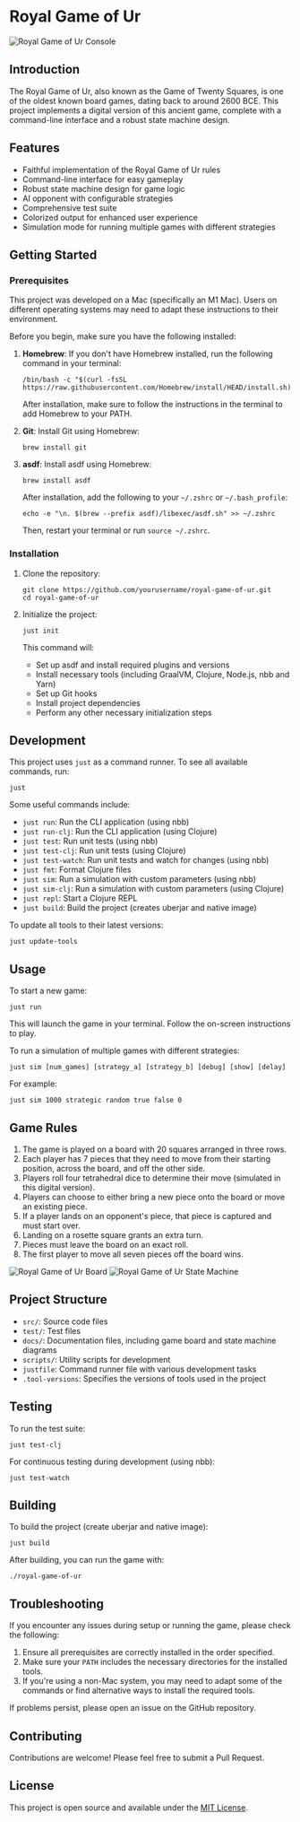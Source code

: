 # Royal Game of Ur

![Royal Game of Ur Console](./docs/screen.png)

## Introduction

The Royal Game of Ur, also known as the Game of Twenty Squares, is one of the oldest known board games, dating back to around 2600 BCE. This project implements a digital version of this ancient game, complete with a command-line interface and a robust state machine design.

## Features

- Faithful implementation of the Royal Game of Ur rules
- Command-line interface for easy gameplay
- Robust state machine design for game logic
- AI opponent with configurable strategies
- Comprehensive test suite
- Colorized output for enhanced user experience
- Simulation mode for running multiple games with different strategies

## Getting Started

### Prerequisites

This project was developed on a Mac (specifically an M1 Mac). Users on different operating systems may need to adapt these instructions to their environment.

Before you begin, make sure you have the following installed:

1. **Homebrew**: If you don't have Homebrew installed, run the following command in your terminal:

   ```
   /bin/bash -c "$(curl -fsSL https://raw.githubusercontent.com/Homebrew/install/HEAD/install.sh)"
   ```

   After installation, make sure to follow the instructions in the terminal to add Homebrew to your PATH.

2. **Git**: Install Git using Homebrew:
   
   ```
   brew install git
   ```

3. **asdf**: Install asdf using Homebrew:

   ```
   brew install asdf
   ```

   After installation, add the following to your `~/.zshrc` or `~/.bash_profile`:

   ```
   echo -e "\n. $(brew --prefix asdf)/libexec/asdf.sh" >> ~/.zshrc
   ```

   Then, restart your terminal or run `source ~/.zshrc`.

### Installation

1. Clone the repository:
   ```
   git clone https://github.com/yourusername/royal-game-of-ur.git
   cd royal-game-of-ur
   ```

2. Initialize the project:
   ```
   just init
   ```

   This command will:
   - Set up asdf and install required plugins and versions
   - Install necessary tools (including GraalVM, Clojure, Node.js, nbb and Yarn)
   - Set up Git hooks
   - Install project dependencies
   - Perform any other necessary initialization steps

## Development

This project uses `just` as a command runner. To see all available commands, run:

```
just
```

Some useful commands include:

- `just run`: Run the CLI application (using nbb)
- `just run-clj`: Run the CLI application (using Clojure)
- `just test`: Run unit tests (using nbb)
- `just test-clj`: Run unit tests (using Clojure)
- `just test-watch`: Run unit tests and watch for changes (using nbb)
- `just fmt`: Format Clojure files
- `just sim`: Run a simulation with custom parameters (using nbb)
- `just sim-clj`: Run a simulation with custom parameters (using Clojure)
- `just repl`: Start a Clojure REPL
- `just build`: Build the project (creates uberjar and native image)

To update all tools to their latest versions:

```
just update-tools
```

## Usage

To start a new game:

```
just run
```

This will launch the game in your terminal. Follow the on-screen instructions to play.

To run a simulation of multiple games with different strategies:

```
just sim [num_games] [strategy_a] [strategy_b] [debug] [show] [delay]
```

For example:
```
just sim 1000 strategic random true false 0
```

## Game Rules

1. The game is played on a board with 20 squares arranged in three rows.
2. Each player has 7 pieces that they need to move from their starting position, across the board, and off the other side.
3. Players roll four tetrahedral dice to determine their move (simulated in this digital version).
4. Players can choose to either bring a new piece onto the board or move an existing piece.
5. If a player lands on an opponent's piece, that piece is captured and must start over.
6. Landing on a rosette square grants an extra turn.
7. Pieces must leave the board on an exact roll.
8. The first player to move all seven pieces off the board wins.

![Royal Game of Ur Board](./docs/board.png)
![Royal Game of Ur State Machine](./docs/rgou-fsm.png)

## Project Structure

- `src/`: Source code files
- `test/`: Test files
- `docs/`: Documentation files, including game board and state machine diagrams
- `scripts/`: Utility scripts for development
- `justfile`: Command runner file with various development tasks
- `.tool-versions`: Specifies the versions of tools used in the project

## Testing

To run the test suite:

```
just test-clj
```

For continuous testing during development (using nbb):

```
just test-watch
```

## Building

To build the project (create uberjar and native image):

```
just build
```

After building, you can run the game with:

```
./royal-game-of-ur
```

## Troubleshooting

If you encounter any issues during setup or running the game, please check the following:

1. Ensure all prerequisites are correctly installed in the order specified.
2. Make sure your `PATH` includes the necessary directories for the installed tools.
3. If you're using a non-Mac system, you may need to adapt some of the commands or find alternative ways to install the required tools.

If problems persist, please open an issue on the GitHub repository.

## Contributing

Contributions are welcome! Please feel free to submit a Pull Request.

## License

This project is open source and available under the [MIT License](LICENSE).
